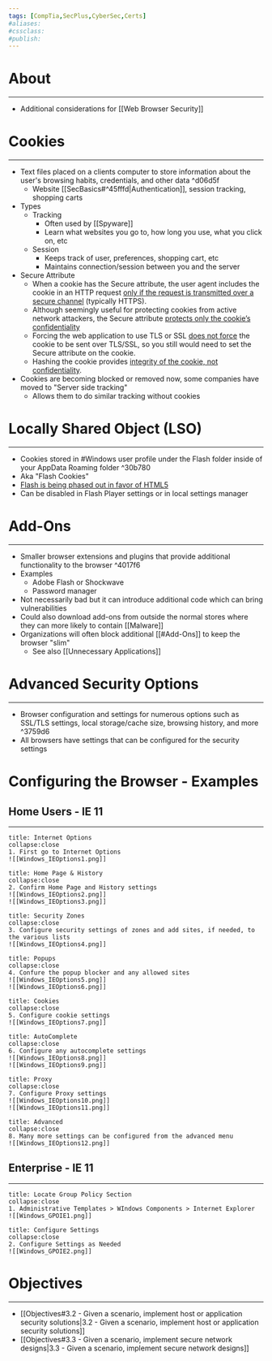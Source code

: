 ```yaml
---
tags: [CompTia,SecPlus,CyberSec,Certs]
#aliases:
#cssclass:
#publish:
---
```


# About
---
- Additional considerations for [[Web Browser Security]]

# Cookies
---
- Text files placed on a clients computer to store information about the user's browsing habits, credentials, and other data ^d06d5f
	- Website [[SecBasics#^45fffd|Authentication]], session tracking, shopping carts
- Types
	- Tracking
		- Often used by [[Spyware]]
		- Learn what websites you go to, how long you use, what you click on, etc
	- Session
		- Keeps track of user, preferences, shopping cart, etc
		- Maintains connection/session between you and the server
- Secure Attribute
	- When a cookie has the Secure attribute, the user agent includes the cookie in an HTTP request <u>only if the request is transmitted over a secure channel</u> (typically HTTPS).
	- Although seemingly useful for protecting cookies from active network attackers, the Secure attribute <u>protects only the cookie’s confidentiality</u>
	- Forcing the web application to use TLS or SSL <u>does not force</u> the cookie to be sent over TLS/SSL, so you still would need to set the Secure attribute on the cookie.
	- Hashing the cookie provides <u>integrity of the cookie, not confidentiality</u>.
- Cookies are becoming blocked or removed now, some companies have moved to "Server side tracking"
	- Allows them to do similar tracking without cookies

# Locally Shared Object (LSO)
---
- Cookies stored in #Windows user profile under the Flash folder inside of your AppData Roaming folder ^30b780
- Aka "Flash Cookies"
- <u>Flash is being phased out in favor of HTML5</u>
- Can be disabled in Flash Player settings or in local settings manager

# Add-Ons
---
- Smaller browser extensions and plugins that provide additional functionality to the browser ^4017f6
- Examples
	- Adobe Flash or Shockwave
	- Password manager
- Not necessarily bad but it can introduce additional code which can bring vulnerabilities
- Could also download add-ons from outside the normal stores where they can more likely to contain [[Malware]]
- Organizations will often block additional [[#Add-Ons]] to keep the browser "slim"
	- See also [[Unnecessary Applications]]

# Advanced Security Options
---
- Browser configuration and settings for numerous options such as SSL/TLS settings, local storage/cache size, browsing history, and more ^3759d6
- All browsers have settings that can be configured for the security settings

# Configuring the Browser - Examples

## Home Users - IE 11
---
```ad-example
title: Internet Options
collapse:close
1. First go to Internet Options
![[Windows_IEOptions1.png]]
```

```ad-example
title: Home Page & History
collapse:close
2. Confirm Home Page and History settings
![[Windows_IEOptions2.png]]
![[Windows_IEOptions3.png]]
```

```ad-example
title: Security Zones
collapse:close
3. Configure security settings of zones and add sites, if needed, to the various lists
![[Windows_IEOptions4.png]]
```

```ad-example
title: Popups
collapse:close
4. Confure the popup blocker and any allowed sites
![[Windows_IEOptions5.png]]
![[Windows_IEOptions6.png]]
```

```ad-example
title: Cookies
collapse:close
5. Configure cookie settings
![[Windows_IEOptions7.png]]
```

```ad-example
title: AutoComplete
collapse:close
6. Configure any autocomplete settings
![[Windows_IEOptions8.png]]
![[Windows_IEOptions9.png]]
```

```ad-example
title: Proxy
collapse:close
7. Configure Proxy settings
![[Windows_IEOptions10.png]]
![[Windows_IEOptions11.png]]
```

```ad-example
title: Advanced
collapse:close
8. Many more settings can be configured from the advanced menu
![[Windows_IEOptions12.png]]
```

## Enterprise - IE 11
---
```ad-example
title: Locate Group Policy Section
collapse:close
1. Administrative Templates > WIndows Components > Internet Explorer
![[Windows_GPOIE1.png]]
```

```ad-example
title: Configure Settings
collapse:close
2. Configure Settings as Needed
![[Windows_GPOIE2.png]]
```

# Objectives
---
- [[Objectives#3.2 - Given a scenario, implement host or application security solutions|3.2 - Given a scenario, implement host or application security solutions]]
- [[Objectives#3.3 - Given a scenario, implement secure network designs|3.3 - Given a scenario, implement secure network designs]]